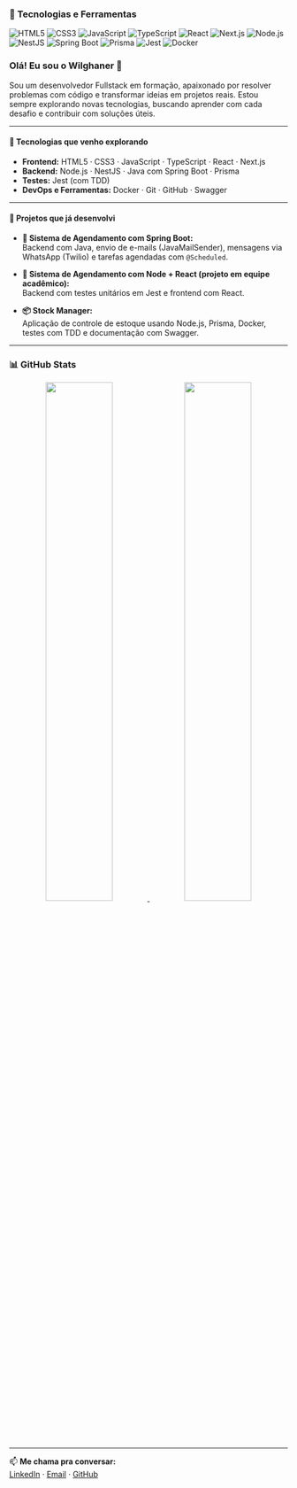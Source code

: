 ### 🚀 Tecnologias e Ferramentas

![HTML5](https://img.shields.io/badge/HTML5-E34F26?style=for-the-badge&logo=html5&logoColor=white)
![CSS3](https://img.shields.io/badge/CSS3-1572B6?style=for-the-badge&logo=css3&logoColor=white)
![JavaScript](https://img.shields.io/badge/JavaScript-F7DF1E?style=for-the-badge&logo=javascript&logoColor=black)
![TypeScript](https://img.shields.io/badge/TypeScript-3178C6?style=for-the-badge&logo=typescript&logoColor=white)
![React](https://img.shields.io/badge/React-20232A?style=for-the-badge&logo=react&logoColor=61DAFB)
![Next.js](https://img.shields.io/badge/Next.js-000000?style=for-the-badge&logo=nextdotjs&logoColor=white)
![Node.js](https://img.shields.io/badge/Node.js-339933?style=for-the-badge&logo=nodedotjs&logoColor=white)
![NestJS](https://img.shields.io/badge/NestJS-E0234E?style=for-the-badge&logo=nestjs&logoColor=white)
![Spring Boot](https://img.shields.io/badge/Spring_Boot-6DB33F?style=for-the-badge&logo=springboot&logoColor=white)
![Prisma](https://img.shields.io/badge/Prisma-2D3748?style=for-the-badge&logo=prisma&logoColor=white)
![Jest](https://img.shields.io/badge/Jest-C21325?style=for-the-badge&logo=jest&logoColor=white)
![Docker](https://img.shields.io/badge/Docker-2496ED?style=for-the-badge&logo=docker&logoColor=white)



### Olá! Eu sou o Wilghaner 👋

Sou um desenvolvedor Fullstack em formação, apaixonado por resolver problemas com código e transformar ideias em projetos reais. Estou sempre explorando novas tecnologias, buscando aprender com cada desafio e contribuir com soluções úteis.

---

#### 🚀 Tecnologias que venho explorando

- **Frontend:** HTML5 · CSS3 · JavaScript · TypeScript · React · Next.js  
- **Backend:** Node.js · NestJS · Java com Spring Boot · Prisma  
- **Testes:** Jest (com TDD)  
- **DevOps e Ferramentas:** Docker · Git · GitHub · Swagger  

---

#### 🧠 Projetos que já desenvolvi

- **📆 Sistema de Agendamento com Spring Boot:**  
  Backend com Java, envio de e-mails (JavaMailSender), mensagens via WhatsApp (Twilio) e tarefas agendadas com `@Scheduled`.

- **📅 Sistema de Agendamento com Node + React (projeto em equipe acadêmico):**  
  Backend com testes unitários em Jest e frontend com React.

- **📦 Stock Manager:**  
  Aplicação de controle de estoque usando Node.js, Prisma, Docker, testes com TDD e documentação com Swagger.

---

### 📊 GitHub Stats

<div align="center">

<a href="https://github.com/WilghanerSilva">
  <img width="49%" src="https://github-readme-stats.vercel.app/api?username=WilghanerSilva&show_icons=true&theme=dark&count_private=true&hide_rank=false&custom_title=Estatísticas+do+GitHub" />
</a>

<a href="https://github.com/WilghanerSilva">
  <img width="49%" src="https://github-readme-stats.vercel.app/api/top-langs/?username=WilghanerSilva&layout=compact&theme=dark&langs_count=8&title=Linguagens+Mais+Usadas" />
</a>

</div>

---


📫 **Me chama pra conversar:**  
[LinkedIn](https://www.linkedin.com/in/wilghaner-silva-bb4491220/) · [Email](mailto:wilghaner.silva@gmail.com) · [GitHub](https://github.com/WilghanerSilva)

